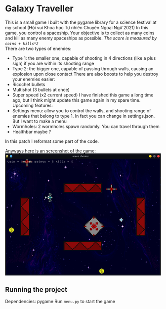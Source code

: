 # Galaxy Traveller
This is a small game I built with the pygame library for a science festival at my school (Hội vui Khoa học Tự nhiên Chuyên Ngoại Ngữ 2021)
In this game, you control a spaceship. Your objective is to collect as many coins and kill as many enemy spaceships as possible. _The score is measured  by `coins + kills*2`_  
There are two types of enemies:
+ Type 1: the smaller one, capable of shooting in 4 directions (like a plus sign) if you are within its shooting range
+ Type 2: the bigger one, capable of passing through walls, causing an explosion upon close contact
There are also boosts to help you destroy your enemies easier:
+ Ricochet bullets
+ Multishot (3 bullets at once)
+ Super speed (x2 current speed)
I have finished this game a long time ago, but I think might update this game again in my spare time.
Upcoming features: 
+ Settings menu: allow you to control the walls, and shooting range of enemies that belong to type 1.
In fact you can change in settings.json. But I want to make a menu
+ Wormholes: 2 wormholes spawn randomly. You can travel through them
+ Healthbar maybe ?

In this patch I reformat some part of the code.

Anyways here is an screenshot of the game:
![Screenshot](./demo/screenshot1.png)

## Running the project
Dependencies: pygame
Run `menu.py` to start the game
